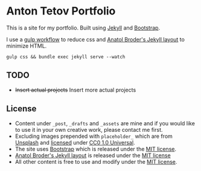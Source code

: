 # Anton Tetov Portfolio

This is a site for my portfolio. Built using [Jekyll](https://jekyllrb.com/) and [Bootstrap](https://getbootstrap.com/).

I use a [gulp workflow](gulpfile.js) to reduce css and [Anatol Broder's Jekyll layout](http://jch.penibelst.de/) to minimize HTML.

`gulp css && bundle exec jekyll serve --watch`

## TODO
*   ~~Insert actual projects~~ Insert more actual projects

## License
*   Content under `_post`, `_drafts` and `_assets` are mine and if you would like to use it in your own creative work, please contact me first.
  * Excluding images prepended with `placeholder_` which are from [Unsplash](https://unsplash.com/) and  [licensed](https://unsplash.com/license) under [CC0 1.0 Universal](https://creativecommons.org/publicdomain/zero/1.0/).
* The site uses [Bootstrap](https://getbootstrap.com/) which is released under the [MIT license](https://github.com/twbs/bootstrap/blob/master/LICENSE).
* [Anatol Broder's Jekyll layout](http://jch.penibelst.de/) is released under the [MIT license](https://github.com/penibelst/jekyll-compress-html/blob/master/LICENSE)
* All other content is free to use and modify under the [MIT license](https://opensource.org/licenses/MIT).
